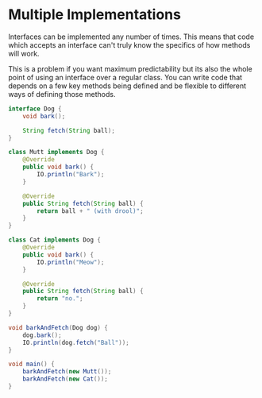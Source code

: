 # Multiple Implementations

Interfaces can be implemented any number of times. This means
that code which accepts an interface can't truly know the specifics
of how methods will work.

This is a problem if you want maximum predictability but its
also the whole point of using an interface over a regular class.
You can write code that depends on a few key methods being defined
and be flexible to different ways of defining those methods.

```java
interface Dog {
    void bark();

    String fetch(String ball);
}

class Mutt implements Dog {
    @Override
    public void bark() {
        IO.println("Bark");
    }

    @Override
    public String fetch(String ball) {
        return ball + " (with drool)";
    }
}

class Cat implements Dog {
    @Override
    public void bark() {
        IO.println("Meow");
    }

    @Override
    public String fetch(String ball) {
        return "no.";
    }
}

void barkAndFetch(Dog dog) {
    dog.bark();
    IO.println(dog.fetch("Ball"));
}

void main() {
    barkAndFetch(new Mutt());
    barkAndFetch(new Cat());
}
```
